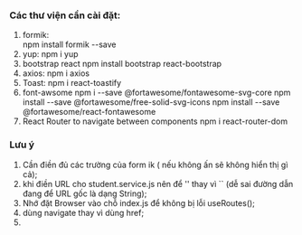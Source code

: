### Các thư viện cần cài đặt:

1. formik:  
   npm install formik --save
2. yup:
   npm i yup
3. bootstrap react
   npm install bootstrap react-bootstrap
4. axios:
   npm i axios
5. Toast:
   npm i react-toastify
6. font-awsome
   npm i --save @fortawesome/fontawesome-svg-core
   npm install --save @fortawesome/free-solid-svg-icons
   npm install --save @fortawesome/react-fontawesome
7. React Router to navigate between components
   npm i react-router-dom

### Lưu ý

1. Cần điền đủ các trường của form ik ( nếu không ấn sẽ không hiển thị gì cả);
2. khi điền URL cho student.service.js nên để '' thay vì `` (dễ sai đường dẫn đang để URL gốc là dạng String);
3. Nhớ đặt Browser vào chỗ index.js để không bị lỗi useRoutes();
4. dùng navigate thay vì dùng href;
5. 